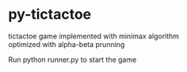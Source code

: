 # py-tictactoe
tictactoe game implemented with minimax algorithm<br>
optimized with alpha-beta prunning

Run python runner.py to start the game
